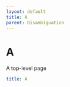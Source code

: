 ```yaml
---
layout: default
title: A
parent: Disambiguation
---
```


# A

A top-level page

```yaml
title: A
```
